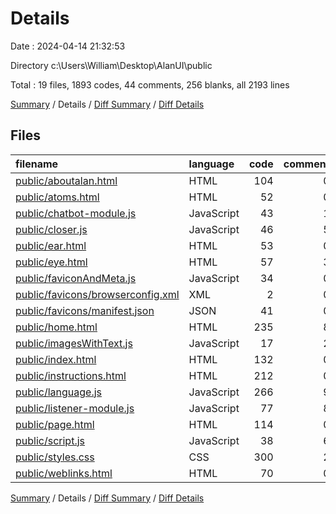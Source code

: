 # Details

Date : 2024-04-14 21:32:53

Directory c:\\Users\\William\\Desktop\\AlanUI\\public

Total : 19 files,  1893 codes, 44 comments, 256 blanks, all 2193 lines

[Summary](results.md) / Details / [Diff Summary](diff.md) / [Diff Details](diff-details.md)

## Files
| filename | language | code | comment | blank | total |
| :--- | :--- | ---: | ---: | ---: | ---: |
| [public/aboutalan.html](/public/aboutalan.html) | HTML | 104 | 0 | 15 | 119 |
| [public/atoms.html](/public/atoms.html) | HTML | 52 | 0 | 4 | 56 |
| [public/chatbot-module.js](/public/chatbot-module.js) | JavaScript | 43 | 1 | 3 | 47 |
| [public/closer.js](/public/closer.js) | JavaScript | 46 | 5 | 5 | 56 |
| [public/ear.html](/public/ear.html) | HTML | 53 | 0 | 4 | 57 |
| [public/eye.html](/public/eye.html) | HTML | 57 | 3 | 2 | 62 |
| [public/faviconAndMeta.js](/public/faviconAndMeta.js) | JavaScript | 34 | 0 | 5 | 39 |
| [public/favicons/browserconfig.xml](/public/favicons/browserconfig.xml) | XML | 2 | 0 | 0 | 2 |
| [public/favicons/manifest.json](/public/favicons/manifest.json) | JSON | 41 | 0 | 0 | 41 |
| [public/home.html](/public/home.html) | HTML | 235 | 8 | 53 | 296 |
| [public/imagesWithText.js](/public/imagesWithText.js) | JavaScript | 17 | 2 | 1 | 20 |
| [public/index.html](/public/index.html) | HTML | 132 | 0 | 15 | 147 |
| [public/instructions.html](/public/instructions.html) | HTML | 212 | 0 | 37 | 249 |
| [public/language.js](/public/language.js) | JavaScript | 266 | 9 | 6 | 281 |
| [public/listener-module.js](/public/listener-module.js) | JavaScript | 77 | 8 | 14 | 99 |
| [public/page.html](/public/page.html) | HTML | 114 | 0 | 8 | 122 |
| [public/script.js](/public/script.js) | JavaScript | 38 | 6 | 14 | 58 |
| [public/styles.css](/public/styles.css) | CSS | 300 | 2 | 65 | 367 |
| [public/weblinks.html](/public/weblinks.html) | HTML | 70 | 0 | 5 | 75 |

[Summary](results.md) / Details / [Diff Summary](diff.md) / [Diff Details](diff-details.md)